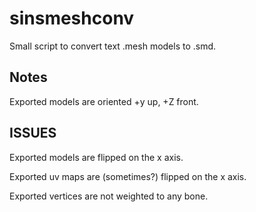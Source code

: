 # sinsmeshconv
Small script to convert text .mesh models to .smd.

## Notes
Exported models are oriented +y up, +Z front.


## ISSUES
Exported models are flipped on the x axis.

Exported uv maps are (sometimes?) flipped on the x axis.

Exported vertices are not weighted to any bone.

